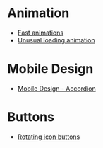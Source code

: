 Animation
=========
- [Fast animations](http://codepen.io/tryggvigy/pen/pvBQEG)
- [Unusual loading animation](http://codepen.io/davilious/pen/rFHLb)

Mobile Design
=============
- [Mobile Design - Accordion](http://codepen.io/khadkamhn/pen/oXORGZ)

Buttons
=======
- [Rotating icon buttons](http://codepen.io/colewaldrip/pen/bdZVGd)
